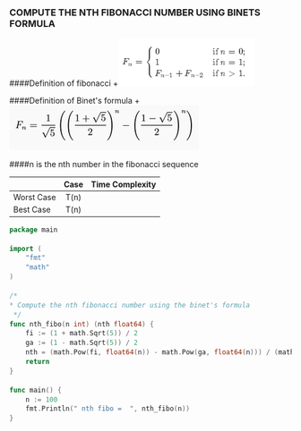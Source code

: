 ### COMPUTE THE NTH FIBONACCI NUMBER USING BINETS FORMULA 

####Definition of fibonacci
+![Alt Fibonacci](assets/fibo.png?raw=true "Fibonacci")


####Definition of Binet's formula
+![Alt Binets Formula](assets/binetsformula.png?raw=true "Binets Formula")


####n is the nth number in the fibonacci sequence


|               | Case             | Time Complexity |
| ------------- |:----------------:|:---------------:|
| Worst Case    | T(n)             |                 |
| Best Case     | T(n)             |                 |



```go
package main

import (
	"fmt"
	"math"
)

/*
* Compute the nth fibonacci number using the binet's formula
 */
func nth_fibo(n int) (nth float64) {
	fi := (1 + math.Sqrt(5)) / 2
	ga := (1 - math.Sqrt(5)) / 2
	nth = (math.Pow(fi, float64(n)) - math.Pow(ga, float64(n))) / (math.Sqrt(5))
	return
}

func main() {
	n := 100
	fmt.Println(" nth fibo =  ", nth_fibo(n))
}
```

